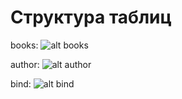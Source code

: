 Cтруктура таблиц
===============================
books:
![alt books](https://pp.userapi.com/c849424/v849424187/5f575/w65kYRTqKGU.jpg)

author:
![alt author](https://pp.userapi.com/c849424/v849424187/5f56e/Ii7mM-xtDx4.jpg)

bind:
![alt bind](https://pp.userapi.com/c849424/v849424187/5f57c/0n5qOk7Jm_s.jpg)

